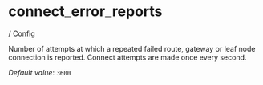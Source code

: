 # connect_error_reports

/ [Config](../README.md) 

Number of attempts at which a repeated failed route, gateway
or leaf node connection is reported. Connect attempts are made
once every second.

*Default value*: `3600`
